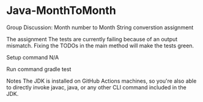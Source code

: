 # Java-MonthToMonth
Group Discussion: Month number to Month String converstion assignment

The assignment
The tests are currently failing because of an output mismatch. Fixing the TODOs in the main method will make the tests green.

Setup command
N/A

Run command
gradle test

Notes
The JDK is installed on GitHub Actions machines, so you're also able to directly invoke javac, java, or any other CLI command included in the JDK.